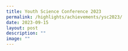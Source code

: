```yaml
---
title: Youth Science Conference 2023
permalink: /highlights/achievements/ysc2023/
date: 2023-09-15
layout: post
description: ""
image: ""
---
```

